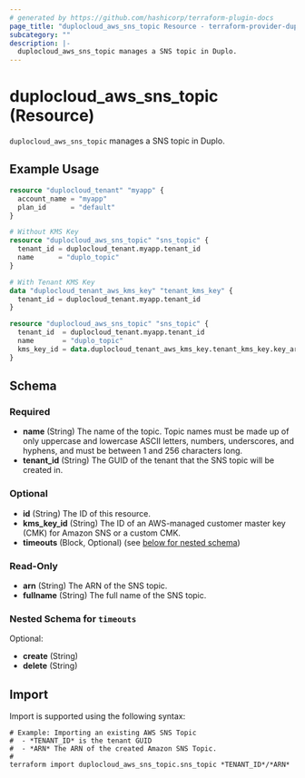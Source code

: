 ```yaml
---
# generated by https://github.com/hashicorp/terraform-plugin-docs
page_title: "duplocloud_aws_sns_topic Resource - terraform-provider-duplocloud"
subcategory: ""
description: |-
  duplocloud_aws_sns_topic manages a SNS topic in Duplo.
---
```


# duplocloud_aws_sns_topic (Resource)

`duplocloud_aws_sns_topic` manages a SNS topic in Duplo.

## Example Usage

```terraform
resource "duplocloud_tenant" "myapp" {
  account_name = "myapp"
  plan_id      = "default"
}

# Without KMS Key
resource "duplocloud_aws_sns_topic" "sns_topic" {
  tenant_id = duplocloud_tenant.myapp.tenant_id
  name      = "duplo_topic"
}

# With Tenant KMS Key
data "duplocloud_tenant_aws_kms_key" "tenant_kms_key" {
  tenant_id = duplocloud_tenant.myapp.tenant_id
}

resource "duplocloud_aws_sns_topic" "sns_topic" {
  tenant_id  = duplocloud_tenant.myapp.tenant_id
  name       = "duplo_topic"
  kms_key_id = data.duplocloud_tenant_aws_kms_key.tenant_kms_key.key_arn
}
```

<!-- schema generated by tfplugindocs -->
## Schema

### Required

- **name** (String) The name of the topic. Topic names must be made up of only uppercase and lowercase ASCII letters, numbers, underscores, and hyphens, and must be between 1 and 256 characters long.
- **tenant_id** (String) The GUID of the tenant that the SNS topic will be created in.

### Optional

- **id** (String) The ID of this resource.
- **kms_key_id** (String) The ID of an AWS-managed customer master key (CMK) for Amazon SNS or a custom CMK.
- **timeouts** (Block, Optional) (see [below for nested schema](#nestedblock--timeouts))

### Read-Only

- **arn** (String) The ARN of the SNS topic.
- **fullname** (String) The full name of the SNS topic.

<a id="nestedblock--timeouts"></a>
### Nested Schema for `timeouts`

Optional:

- **create** (String)
- **delete** (String)

## Import

Import is supported using the following syntax:

```shell
# Example: Importing an existing AWS SNS Topic
#  - *TENANT_ID* is the tenant GUID
#  - *ARN* The ARN of the created Amazon SNS Topic.
#
terraform import duplocloud_aws_sns_topic.sns_topic *TENANT_ID*/*ARN*
```
